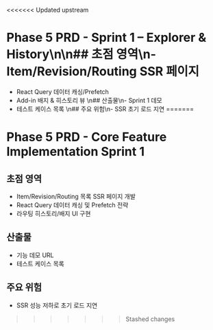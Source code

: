 <<<<<<< Updated upstream
# Phase 5 PRD - Sprint 1 – Explorer & History\n\n## 초점 영역\n- Item/Revision/Routing SSR 페이지
- React Query 데이터 캐싱/Prefetch
- Add-in 배지 & 히스토리 뷰
\n## 산출물\n- Sprint 1 데모
- 테스트 케이스 목록
\n## 주요 위험\n- SSR 초기 로드 지연
=======
# Phase 5 PRD - Core Feature Implementation Sprint 1

## 초점 영역
- Item/Revision/Routing 목록 SSR 페이지 개발
- React Query 데이터 캐싱 및 Prefetch 전략
- 라우팅 히스토리/배지 UI 구현

## 산출물
- 기능 데모 URL
- 테스트 케이스 목록

## 주요 위험
- SSR 성능 저하로 초기 로드 지연
>>>>>>> Stashed changes
